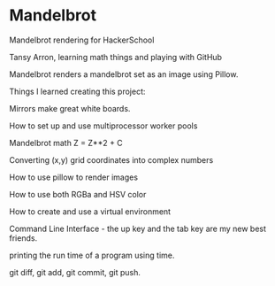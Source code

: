 Mandelbrot
==========

Mandelbrot rendering for HackerSchool

Tansy Arron, learning math things and playing with GitHub

Mandelbrot renders a mandelbrot set as an image using Pillow. 




Things I learned creating this project:

Mirrors make great white boards.

How to set up and use multiprocessor worker pools 

Mandelbrot math Z = Z**2 + C

Converting (x,y) grid coordinates into complex numbers 

How to use pillow to render images

How to use both RGBa and HSV color

How to create and use a virtual environment

Command Line Interface - the up key and the tab key are my new best friends.

   printing the run time of a program using time.

   git diff, git add, git commit, git push. 
   
